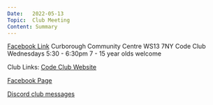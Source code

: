 ```yaml
---
Date:   2022-05-13
Topic:  Club Meeting
Content: Summary
---
```


[Facebook Link](https://www.facebook.com/1481985248595237/posts/4845863982207330/)
Curborough Community Centre
WS13 7NY
Code Club
Wednesdays 5:30 - 6:30pm
7 - 15 year olds welcome

Club Links:
[Code Club Website](https://lichfield-code-club.github.io/)

[Facebook Page](https://www.facebook.com/LichfieldCoders)

[Discord club messages](https://discord.gg/szz6xGK)
